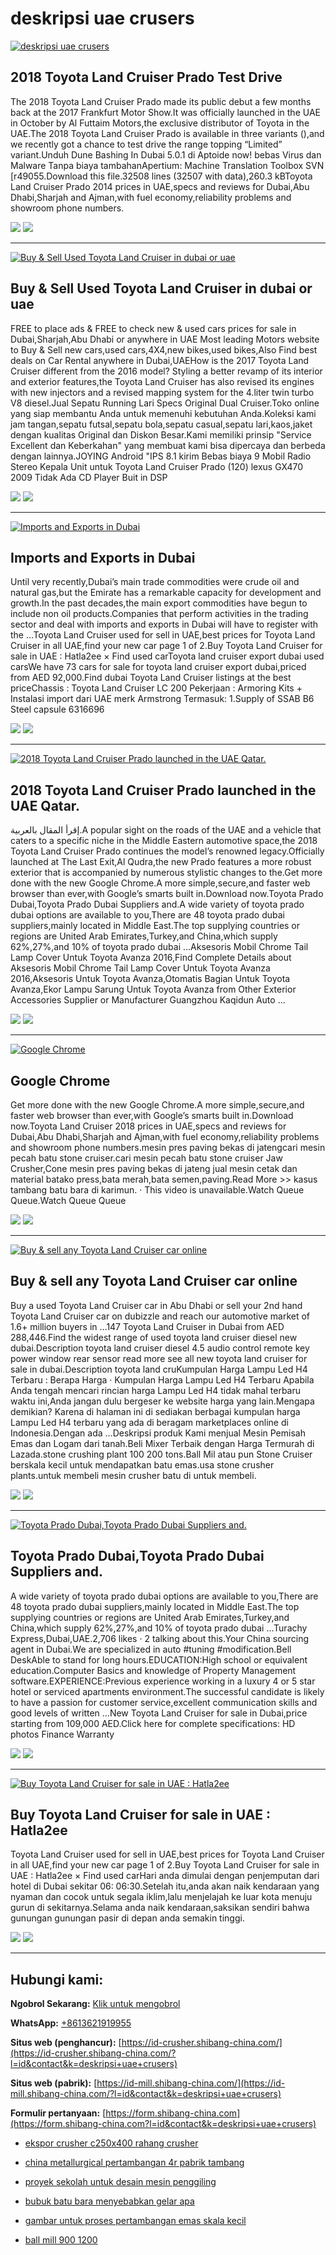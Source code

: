 # deskripsi uae crusers

<a href="https://swt.shibang-china.com/?l=id&img&k=deskripsi+uae+crusers" target="_blank">![deskripsi uae crusers](http://static.shibang-china.com/all-800x300/556.jpg)</a>

## 2018 Toyota Land Cruiser Prado Test Drive
The 2018 Toyota Land Cruiser Prado made its public debut a few months back at the 2017 Frankfurt Motor Show.It was officially launched in the UAE in October by Al Futtaim Motors,the exclusive distributor of Toyota in the UAE.The 2018 Toyota Land Cruiser Prado is available in three variants (),and we recently got a chance to test drive the range topping “Limited” variant.Unduh Dune Bashing In Dubai 5.0.1 di Aptoide now! bebas Virus dan Malware Tanpa biaya tambahanApertium: Machine Translation Toolbox SVN [r49055.Download this file.32508 lines (32507 with data),260.3 kBToyota Land Cruiser Prado 2014 prices in UAE,specs and reviews for Dubai,Abu Dhabi,Sharjah and Ajman,with fuel economy,reliability problems and showroom phone numbers.


<a href="https://whatsapp.shibangsoft.com/WhatsApp.php" target="_blank" title="WhatsApp">![](http://static.shibang-china.com/icon/whatsapp.png)</a> <a href="https://swt.shibang-china.com/?l=id&icon&k=deskripsi+uae+crusers" target="_blank">![](http://static.shibang-china.com/icon/chat-id.png)</a>

---

<a href="https://swt.shibang-china.com/?l=id&img&k=deskripsi+uae+crusers" target="_blank">![Buy &amp; Sell Used Toyota Land Cruiser in dubai or uae](http://static.shibang-china.com/all-800x300/500.jpg)</a>

## Buy &amp; Sell Used Toyota Land Cruiser in dubai or uae
FREE to place ads &amp; FREE to check new &amp; used cars prices for sale in Dubai,Sharjah,Abu Dhabi or anywhere in UAE Most leading Motors website to Buy &amp; Sell new cars,used cars,4X4,new bikes,used bikes,Also Find best deals on Car Rental anywhere in Dubai,UAEHow is the 2017 Toyota Land Cruiser different from the 2016 model? Styling a better revamp of its interior and exterior features,the Toyota Land Cruiser has also revised its engines with new injectors and a revised mapping system for the 4.liter twin turbo V8 diesel.Jual Sepatu Running Lari Specs Original Dual Cruiser.Toko online yang siap membantu Anda untuk memenuhi kebutuhan Anda.Koleksi kami jam tangan,sepatu futsal,sepatu bola,sepatu casual,sepatu lari,kaos,jaket dengan kualitas Original dan Diskon Besar.Kami memiliki prinsip &quot;Service Excellent dan Keberkahan&quot; yang membuat kami bisa dipercaya dan berbeda dengan lainnya.JOYING Android &quot;IPS 8.1 kirim Bebas biaya 9 Mobil Radio Stereo Kepala Unit untuk Toyota Land Cruiser Prado (120) lexus GX470 2009 Tidak Ada CD Player Buit in DSP


<a href="https://whatsapp.shibangsoft.com/WhatsApp.php" target="_blank" title="WhatsApp">![](http://static.shibang-china.com/icon/whatsapp.png)</a> <a href="https://swt.shibang-china.com/?l=id&icon&k=deskripsi+uae+crusers" target="_blank">![](http://static.shibang-china.com/icon/chat-id.png)</a>

---

<a href="https://swt.shibang-china.com/?l=id&img&k=deskripsi+uae+crusers" target="_blank">![Imports and Exports in Dubai](http://static.shibang-china.com/all-800x300/350.jpg)</a>

## Imports and Exports in Dubai
Until very recently,Dubai’s main trade commodities were crude oil and natural gas,but the Emirate has a remarkable capacity for development and growth.In the past decades,the main export commodities have begun to include non oil products.Companies that perform activities in the trading sector and deal with imports and exports in Dubai will have to register with the …Toyota Land Cruiser used for sell in UAE,best prices for Toyota Land Cruiser in all UAE,find your new car page 1 of 2.Buy Toyota Land Cruiser for sale in UAE : Hatla2ee &#215; Find used carToyota land cruiser export dubai used carsWe have 73 cars for sale for toyota land cruiser export dubai,priced from AED 92,000.Find dubai Toyota Land Cruiser listings at the best priceChassis : Toyota Land Cruiser LC 200 Pekerjaan : Armoring Kits + Instalasi import dari UAE merk Armstrong Termasuk: 1.Supply of SSAB B6 Steel capsule 6316696


<a href="https://whatsapp.shibangsoft.com/WhatsApp.php" target="_blank" title="WhatsApp">![](http://static.shibang-china.com/icon/whatsapp.png)</a> <a href="https://swt.shibang-china.com/?l=id&icon&k=deskripsi+uae+crusers" target="_blank">![](http://static.shibang-china.com/icon/chat-id.png)</a>

---

<a href="https://swt.shibang-china.com/?l=id&img&k=deskripsi+uae+crusers" target="_blank">![2018 Toyota Land Cruiser Prado launched in the UAE Qatar.](http://static.shibang-china.com/all-800x300/951.jpg)</a>

## 2018 Toyota Land Cruiser Prado launched in the UAE Qatar.
إقرأ المقال بالعربية.A popular sight on the roads of the UAE and a vehicle that caters to a specific niche in the Middle Eastern automotive space,the 2018 Toyota Land Cruiser Prado continues the model’s renowned legacy.Officially launched at The Last Exit,Al Qudra,the new Prado features a more robust exterior that is accompanied by numerous stylistic changes to the.Get more done with the new Google Chrome.A more simple,secure,and faster web browser than ever,with Google’s smarts built in.Download now.Toyota Prado Dubai,Toyota Prado Dubai Suppliers and.A wide variety of toyota prado dubai options are available to you,There are 48 toyota prado dubai suppliers,mainly located in Middle East.The top supplying countries or regions are United Arab Emirates,Turkey,and China,which supply 62%,27%,and 10% of toyota prado dubai …Aksesoris Mobil Chrome Tail Lamp Cover Untuk Toyota Avanza 2016,Find Complete Details about Aksesoris Mobil Chrome Tail Lamp Cover Untuk Toyota Avanza 2016,Aksesoris Untuk Toyota Avanza,Otomatis Bagian Untuk Toyota Avanza,Ekor Lampu Sarung Untuk Toyota Avanza from Other Exterior Accessories Supplier or Manufacturer Guangzhou Kaqidun Auto …


<a href="https://whatsapp.shibangsoft.com/WhatsApp.php" target="_blank" title="WhatsApp">![](http://static.shibang-china.com/icon/whatsapp.png)</a> <a href="https://swt.shibang-china.com/?l=id&icon&k=deskripsi+uae+crusers" target="_blank">![](http://static.shibang-china.com/icon/chat-id.png)</a>

---

<a href="https://swt.shibang-china.com/?l=id&img&k=deskripsi+uae+crusers" target="_blank">![Google Chrome](http://static.shibang-china.com/all-800x300/789.jpg)</a>

## Google Chrome
Get more done with the new Google Chrome.A more simple,secure,and faster web browser than ever,with Google’s smarts built in.Download now.Toyota Land Cruiser 2018 prices in UAE,specs and reviews for Dubai,Abu Dhabi,Sharjah and Ajman,with fuel economy,reliability problems and showroom phone numbers.mesin pres paving bekas di jatengcari mesin pecah batu stone cruiser.cari mesin pecah batu stone cruiser Jaw Crusher,Cone mesin pres paving bekas di jateng jual mesin cetak dan material batako press,bata merah,bata semen,paving.Read More &gt;&gt; kasus tambang batu bara di karimun.&nbsp;&#0183;&#32;This video is unavailable.Watch Queue Queue.Watch Queue Queue


<a href="https://whatsapp.shibangsoft.com/WhatsApp.php" target="_blank" title="WhatsApp">![](http://static.shibang-china.com/icon/whatsapp.png)</a> <a href="https://swt.shibang-china.com/?l=id&icon&k=deskripsi+uae+crusers" target="_blank">![](http://static.shibang-china.com/icon/chat-id.png)</a>

---

<a href="https://swt.shibang-china.com/?l=id&img&k=deskripsi+uae+crusers" target="_blank">![Buy &amp; sell any Toyota Land Cruiser car online](http://static.shibang-china.com/all-800x300/920.jpg)</a>

## Buy &amp; sell any Toyota Land Cruiser car online
Buy a used Toyota Land Cruiser car in Abu Dhabi or sell your 2nd hand Toyota Land Cruiser car on dubizzle and reach our automotive market of 1.6+ million buyers in …147 Toyota Land Cruiser in Dubai from AED 288,446.Find the widest range of used toyota land cruiser diesel new dubai.Description toyota land cruiser diesel 4.5 audio control remote key power window rear sensor read more see all new toyota land cruiser for sale in dubai.Description toyota land cruKumpulan Harga Lampu Led H4 Terbaru : Berapa Harga&nbsp;&#0183;&#32;Kumpulan Harga Lampu Led H4 Terbaru Apabila Anda tengah mencari rincian harga Lampu Led H4 tidak mahal terbaru waktu ini,Anda jangan dulu bergeser ke website harga yang lain.Mengapa demikian? Karena di halaman ini di sediakan berbagai kumpulan harga Lampu Led H4 terbaru yang ada di beragam marketplaces online di Indonesia.Dengan ada …Deskripsi produk Kami menjual Mesin Pemisah Emas dan Logam dari tanah.Beli Mixer Terbaik dengan Harga Termurah di Lazada.stone crushing plant 100 200 tons.Ball Mil atau pun Stone Cruiser berskala kecil untuk mendapatkan batu emas.usa stone crusher plants.untuk membeli mesin crusher batu di untuk membeli.


<a href="https://whatsapp.shibangsoft.com/WhatsApp.php" target="_blank" title="WhatsApp">![](http://static.shibang-china.com/icon/whatsapp.png)</a> <a href="https://swt.shibang-china.com/?l=id&icon&k=deskripsi+uae+crusers" target="_blank">![](http://static.shibang-china.com/icon/chat-id.png)</a>

---

<a href="https://swt.shibang-china.com/?l=id&img&k=deskripsi+uae+crusers" target="_blank">![Toyota Prado Dubai,Toyota Prado Dubai Suppliers and.](http://static.shibang-china.com/all-800x300/291.jpg)</a>

## Toyota Prado Dubai,Toyota Prado Dubai Suppliers and.
A wide variety of toyota prado dubai options are available to you,There are 48 toyota prado dubai suppliers,mainly located in Middle East.The top supplying countries or regions are United Arab Emirates,Turkey,and China,which supply 62%,27%,and 10% of toyota prado dubai …Turachy Express,Dubai,UAE.2,706 likes &#183; 2 talking about this.Your China sourcing agent in Dubai.We are specialized in auto #tuning #modification.Bell DeskAble to stand for long hours.EDUCATION:High school or equivalent education.Computer Basics and knowledge of Property Management software.EXPERIENCE:Previous experience working in a luxury 4 or 5 star hotel or serviced apartments environment.The successful candidate is likely to have a passion for customer service,excellent communication skills and good levels of written …New Toyota Land Cruiser for sale in Dubai,price starting from 109,000 AED.Click here for complete specifications: HD photos Finance Warranty


<a href="https://whatsapp.shibangsoft.com/WhatsApp.php" target="_blank" title="WhatsApp">![](http://static.shibang-china.com/icon/whatsapp.png)</a> <a href="https://swt.shibang-china.com/?l=id&icon&k=deskripsi+uae+crusers" target="_blank">![](http://static.shibang-china.com/icon/chat-id.png)</a>

---

<a href="https://swt.shibang-china.com/?l=id&img&k=deskripsi+uae+crusers" target="_blank">![Buy Toyota Land Cruiser for sale in UAE : Hatla2ee](http://static.shibang-china.com/all-800x300/1512.jpg)</a>

## Buy Toyota Land Cruiser for sale in UAE : Hatla2ee
Toyota Land Cruiser used for sell in UAE,best prices for Toyota Land Cruiser in all UAE,find your new car page 1 of 2.Buy Toyota Land Cruiser for sale in UAE : Hatla2ee &#215; Find used carHari anda dimulai dengan penjemputan dari hotel di Dubai sekitar 06: 06:30.Setelah itu,anda akan naik kendaraan yang nyaman dan cocok untuk segala iklim,lalu menjelajah ke luar kota menuju gurun di sekitarnya.Selama anda naik kendaraan,saksikan sendiri bahwa gunungan gunungan pasir di depan anda semakin tinggi.

<a href="https://whatsapp.shibangsoft.com/WhatsApp.php" target="_blank" title="WhatsApp">![](http://static.shibang-china.com/icon/whatsapp.png)</a> <a href="https://swt.shibang-china.com/?l=id&icon&k=deskripsi+uae+crusers" target="_blank">![](http://static.shibang-china.com/icon/chat-id.png)</a>

---
## Hubungi kami:

**Ngobrol Sekarang:** [Klik untuk mengobrol](https://swt.shibang-china.com?l=id&contact&k=deskripsi+uae+crusers)

**WhatsApp:**  [+8613621919955](https://whatsapp.shibangsoft.com/WhatsApp.php)

**Situs web (penghancur):** [https://id-crusher.shibang-china.com/](https://id-crusher.shibang-china.com/?l=id&contact&k=deskripsi+uae+crusers)

**Situs web (pabrik):** [https://id-mill.shibang-china.com/](https://id-mill.shibang-china.com/?l=id&contact&k=deskripsi+uae+crusers)

**Formulir pertanyaan:** [https://form.shibang-china.com](https://form.shibang-china.com?l=id&contact&k=deskripsi+uae+crusers)

* [ekspor crusher c250x400 rahang crusher](../50/ekspor%20crusher%20c250x400%20rahang%20crusher.md)

* [china metallurgical pertambangan 4r pabrik tambang](../45/china%20metallurgical%20pertambangan%204r%20pabrik%20tambang.md)

* [proyek sekolah untuk desain mesin penggiling](../46/proyek%20sekolah%20untuk%20desain%20mesin%20penggiling.md)

* [bubuk batu bara menyebabkan gelar apa](../47/bubuk%20batu%20bara%20menyebabkan%20gelar%20apa.md)

* [gambar untuk proses pertambangan emas skala kecil](../43/gambar%20untuk%20proses%20pertambangan%20emas%20skala%20kecil.md)

* [ball mill 900 1200](../41/ball%20mill%20900%201200.md)